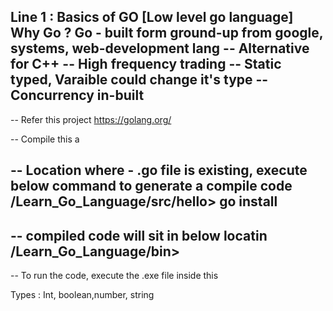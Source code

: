 Line 1 : Basics of GO [Low level go language]
Why Go ?
Go - built form ground-up from google, systems, web-development lang
-- Alternative for C++
-- High frequency trading
-- Static typed, Varaible could change it's type
-- Concurrency in-built
-- 


-- Refer this project 
https://golang.org/

-- Compile this a

-- Location where - .go file is existing, execute below command to generate a compile code
/Learn_Go_Language/src/hello> go install
--

-- compiled code will sit in below locatin
/Learn_Go_Language/bin> 
--

-- To run the code, execute the .exe file inside this

Types :
Int, boolean,number, string
